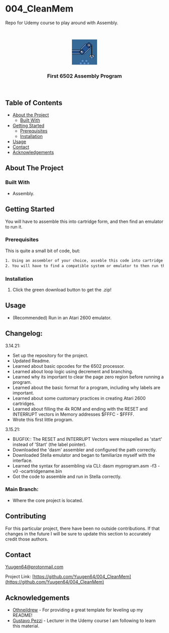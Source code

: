 <!-- *** UPDATE THIS FOR EACH REPO *** -->
# 004_CleanMem
Repo for Udemy course to play around with Assembly.

<!-- PROJECT LOGO -->
<br />
<p align="center">
  <a href="https://github.com/Yuugen64/004_CleanMem/README.md">
    <img src="001_AssemblySprite.png" alt="Logo" width="80" height="80">
  </a>

  <h3 align="center">First 6502 Assembly Program</h3>
  
  <br />
  </p>
</p>



<!-- TABLE OF CONTENTS -->
## Table of Contents

* [About the Project](#about-the-project)
  * [Built With](#built-with)
* [Getting Started](#getting-started)
  * [Prerequisites](#prerequisites)
  * [Installation](#installation)
* [Usage](#usage)
* [Contact](#contact)
* [Acknowledgements](#acknowledgements)




<!-- ABOUT THE PROJECT -->
## About The Project

<!-- [![Product Name Screen Shot][product-screenshot]](https://example.com) -->


### Built With
* Assembly.



<!-- GETTING STARTED -->
## Getting Started

You will have to assemble this into cartridge form, and then find an emulator to run it.



### Prerequisites

This is quite a small bit of code, but:
```sh
1. Using an assembler of your choice, asseble this code into cartridge format so that it can be executed.
2. You will have to find a compatible system or emulator to then run the code.
```

### Installation

1. Click the green download button to get the .zip!



<!-- USAGE EXAMPLES -->
## Usage
- (Recommended) Run in an Atari 2600 emulator.

<!-- CHANGELOG -->
## Changelog:
<!-- DATES and what changed/was accomplished on that day. -->

3.14.21:
- Set up the repository for the project.
- Updated Readme.
- Learned about basic opcodes for the 6502 processor.
- Learned about loop logic using decrement and branching.
- Learned why its important to clear the page zero region before running a program.
- Learned about the basic format for a program, including why labels are important.
- Learned about some customary practices in creating Atari 2600 cartridges.
- Learned about filling the 4k ROM and ending with the RESET and INTERRUPT vectors in Memory addresses $FFFC - $FFFF.
- Wrote this first little program.

3.15.21:
- BUGFIX:: The RESET and INTERRUPT Vectors were misspelled as 'start' instead of 'Start' (the label pointer).
- Downloaded the 'dasm' assembler and configured the path correctly.
- Downloaded Stella emulator and began to familiarize myself with the interface.
- Learned the syntax for assembling via CLI: dasm myprogram.asm -f3 -v0 -ocartridgename.bin
- Got the code to assemble and run in Stella correctly.

### Main Branch:
- Where the core project is located.

<!-- CONTRIBUTING -->
## Contributing

For this particular project, there have been no outside contributions. If that changes in the future I will be sure to update this section to accurately credit those authors.



<!-- CONTACT -->
## Contact

Yuugen64@protonmail.com

<!-- ***Make sure to update REPO in BOTH URLs here*** -->
Project Link: [https://github.com/Yuugen64/004_CleanMem](https://github.com/Yuugen64/004_CleanMem)



<!-- ACKNOWLEDGEMENTS -->
## Acknowledgements
* [Othneildrew](https://github.com/othneildrew/Best-README-Template/blob/master/README.md) - For providing a great template for leveling up my README!
* [Gustavo Pezzi](https://www.udemy.com/course/programming-games-for-the-atari-2600/) - Lecturer in the Udemy course I am following to learn this material.


